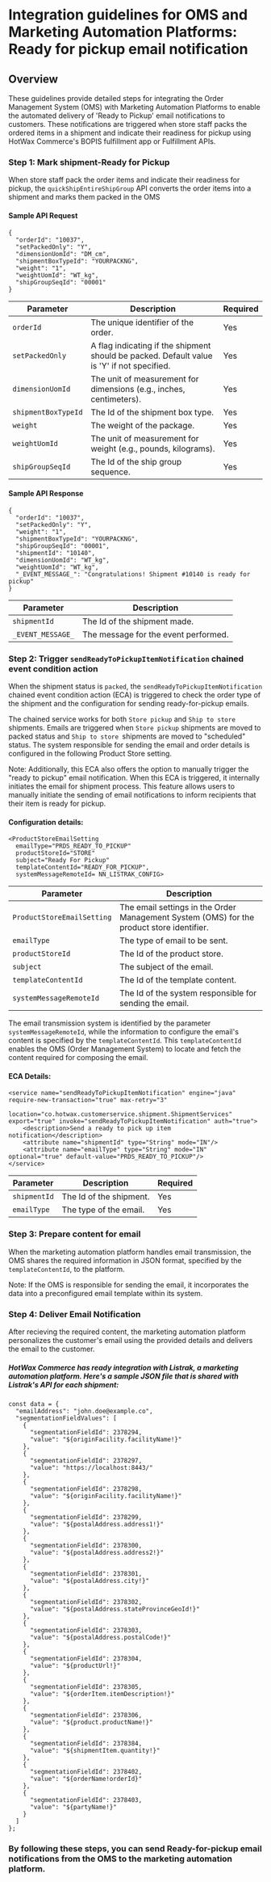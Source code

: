 # Integration guidelines for OMS and Marketing Automation Platforms: Ready for pickup email notification

## Overview

These guidelines provide detailed steps for integrating the Order Management System (OMS) with Marketing Automation Platforms to enable the automated delivery of 'Ready to Pickup' email notifications to customers. These notifications are triggered when store staff packs the ordered items in a shipment and indicate their readiness for pickup using HotWax Commerce's BOPIS fulfillment app or Fulfillment APIs.

### Step 1: Mark shipment-Ready for Pickup

When store staff pack the order items and indicate their readiness for pickup, the `quickShipEntireShipGroup` API converts the order items into a shipment and marks them packed in the OMS

#### Sample API Request 

```
{
  "orderId": "10037",
  "setPackedOnly": "Y",
  "dimensionUomId": "DM_cm",
  "shipmentBoxTypeId": "YOURPACKNG",
  "weight": "1",
  "weightUomId": "WT_kg",
  "shipGroupSeqId": "00001"
}
```
| Parameter              | Description                                                                                 | Required |
| ---------------------- | --------------------------------------------------------------------------------------------| -------- |
| `orderId`              | The unique identifier of the order.                                                         |    Yes   |
| `setPackedOnly`        | A flag indicating if the shipment should be packed. Default value is 'Y' if not specified.  |    Yes   |
| `dimensionUomId`       | The unit of measurement for dimensions (e.g., inches, centimeters).                         |    Yes   |
| `shipmentBoxTypeId`    | The Id of the shipment box type.                                                            |    Yes   |
| `weight`               | The weight of the package.                                                                  |    Yes   |
| `weightUomId`          | The unit of measurement for weight (e.g., pounds, kilograms).                               |    Yes   |
| `shipGroupSeqId`       | The Id of the ship group sequence.                                                          |    Yes   |


#### Sample API Response

```
{
  "orderId": "10037",
  "setPackedOnly": "Y",
  "weight": "1",
  "shipmentBoxTypeId": "YOURPACKNG",
  "shipGroupSeqId": "00001",
  "shipmentId": "10140",
  "dimensionUomId": "WT_kg",
  "weightUomId": "WT_kg",
  "_EVENT_MESSAGE_": "Congratulations! Shipment #10140 is ready for pickup"
}
```
| Parameter      | Description                                |
| -------------- | ------------------------------------------ |
| `shipmentId`   | The Id of the shipment made.               |
| `_EVENT_MESSAGE_` | The message for the event performed.    |


### Step 2: Trigger `sendReadyToPickupItemNotification` chained event condition action

When the shipment status is `packed`, the `sendReadyToPickupItemNotification` chained event condition action (ECA) is triggered to check the order type of the shipment and the configuration for sending ready-for-pickup emails.

The chained service works for both `Store pickup` and `Ship to store` shipments. Emails are triggered when `Store pickup` shipments are moved to packed status and `Ship to store `shipments are moved to "scheduled" status. The system responsible for sending the email and order details is configured in the following Product Store setting. 

Note: Additionally, this ECA also offers the option to manually trigger the "ready to pickup" email notification. When this ECA is triggered, it internally initiates the email for shipment process. This feature allows users to manually initiate the sending of email notifications to inform recipients that their item is ready for pickup.

#### Configuration details: 

```
<ProductStoreEmailSetting 
  emailType="PRDS_READY_TO_PICKUP"
  productStoreId="STORE" 
  subject="Ready For Pickup" 
  templateContentId="READY_FOR_PICKUP", 
  systemMessageRemoteId= NN_LISTRAK_CONFIG>
```
| Parameter                  | Description                                                                               | 
| -------------------------- | ----------------------------------------------------------------------------------------- | 
| `ProductStoreEmailSetting` | The email settings in the Order Management System (OMS) for the product store identifier. | 
| `emailType`                | The type of email to be sent.                                                             |  
| `productStoreId`           | The Id of the product store.                                                              |  
| `subject`                  | The subject of the email.                                                                 |  
| `templateContentId`        | The Id of the template content.                                                           |   
| `systemMessageRemoteId`    | The Id of the system responsible for sending the email.                                   |   

The email transmission system is identified by the parameter `systemMessageRemoteId`, while the information to configure the email's content is specified by the `templateContentId`. This `templateContentId` enables the OMS (Order Management System) to locate and fetch the content required for composing the email.


#### ECA Details:
```
<service name="sendReadyToPickupItemNotification" engine="java" require-new-transaction="true" max-retry="3"
         location="co.hotwax.customerservice.shipment.ShipmentServices" export="true" invoke="sendReadyToPickupItemNotification" auth="true">
    <description>Send a ready to pick up item notification</description>
    <attribute name="shipmentId" type="String" mode="IN"/>
    <attribute name="emailType" type="String" mode="IN" optional="true" default-value="PRDS_READY_TO_PICKUP"/>
</service>
```
| Parameter    | Description                 | Required |
| ------------ | --------------------------- | -------- |
| `shipmentId` | The Id of the shipment.      |    Yes   |
| `emailType`  | The type of the email.       |    Yes   |


### Step 3: Prepare content for email

When the marketing automation platform handles email transmission, the OMS shares the required information in JSON format, specified by the `templateContentId`, to the platform. 

Note: If the OMS is responsible for sending the email, it incorporates the data into a preconfigured email template within its system.


### Step 4: Deliver Email Notification

After recieving the required content, the marketing automation platform personalizes the customer's email using the provided details and delivers the email to the customer. 


##### HotWax Commerce has ready integration with Listrak, a marketing automation platform. Here's a sample JSON file that is shared with Listrak's API for each shipment:
```
const data = {
  "emailAddress": "john.doe@example.co",
  "segmentationFieldValues": [
    {
      "segmentationFieldId": 2378294,
      "value": "${originFacility.facilityName!}"
    },
    {
      "segmentationFieldId": 2378297,
      "value": "https://localhost:8443/"
    },
    {
      "segmentationFieldId": 2378298,
      "value": "${originFacility.facilityName!}"
    },
    {
      "segmentationFieldId": 2378299,
      "value": "${postalAddress.address1!}"
    },
    {
      "segmentationFieldId": 2378300,
      "value": "${postalAddress.address2!}"
    },
    {
      "segmentationFieldId": 2378301,
      "value": "${postalAddress.city!}"
    },
    {
      "segmentationFieldId": 2378302,
      "value": "${postalAddress.stateProvinceGeoId!}"
    },
    {
      "segmentationFieldId": 2378303,
      "value": "${postalAddress.postalCode!}"
    },
    {
      "segmentationFieldId": 2378304,
      "value": "${productUrl!}"
    },
    {
      "segmentationFieldId": 2378305,
      "value": "${orderItem.itemDescription!}"
    },
    {
      "segmentationFieldId": 2378306,
      "value": "${product.productName!}"
    },
    {
      "segmentationFieldId": 2378384,
      "value": "${shipmentItem.quantity!}"
    },
    {
      "segmentationFieldId": 2378402,
      "value": "${orderName!orderId}"
    },
    {
      "segmentationFieldId": 2378403,
      "value": "${partyName!}"
    }
  ]
};
```

### By following these steps, you can send Ready-for-pickup email notifications from the OMS to the marketing automation platform.
